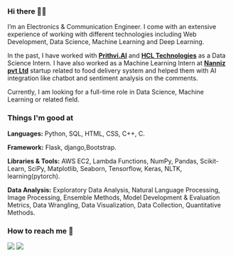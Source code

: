 ### Hi there 👋🏻 
I’m an Electronics & Communication Engineer. I come with an extensive experience of working with different technologies including Web Development, Data Science, Machine Learning and Deep Learning.

In the past, I have worked with [**Prithvi.AI**](https://www.prithvi.ai/) and [**HCL Technologies**](https://www.hcltech.com//) as a Data Science Intern. I have also worked as a Machine Learning Intern at [**Nanniz pvt Ltd**](https://naaniz.com/) startup related to food delivery system and helped them with AI integration like chatbot and sentiment analysis on the comments.

Currently, I am looking for a full-time role in Data Science, Machine Learning or related field. 

### Things I'm good at 
**Languages:**  Python, SQL, HTML, CSS, C++, C.

**Framework:** Flask, django,Bootstrap.

**Libraries & Tools:** AWS EC2, Lambda Functions, NumPy, Pandas, Scikit-Learn, SciPy, Matplotlib, Seaborn, Tensorflow, Keras, NLTK, learning(pytorch).

**Data Analysis:** Exploratory Data Analysis, Natural Language Processing, Image Processing, Ensemble Methods, Model Development & Evaluation Metrics, Data Wrangling, Data Visualization, Data Collection, Quantitative Methods.

### How to reach me 📱
[<img target="_blank" src="https://img.icons8.com/cotton/64/000000/whatsapp--v4.png"/>](https://wa.me/919911750445) [<img target="_blank" src="https://img.icons8.com/doodle/64/000000/linkedin-circled.png"/>](https://www.linkedin.com/in/hardik-seth-b2a23b164/)
